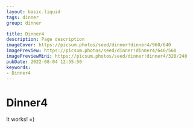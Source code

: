 ```yaml
---
layout: basic.liquid
tags: dinner
group: dinner

title: Dinner4
description: Page description
imageCover: https://picsum.photos/seed/dinner!dinner4/960/640
imagePreview: https://picsum.photos/seed/dinner!dinner4/640/560
imagePreviewMini: https://picsum.photos/seed/dinner!dinner4/320/240
pubDate: 2022-08-04 12:55:50
keywords:
- Dinner4
---
```


# Dinner4

It works! =)
